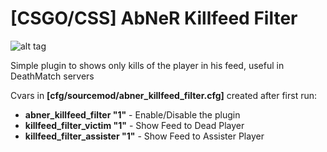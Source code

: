 #  [CSGO/CSS] AbNeR Killfeed Filter
![alt tag](http://oi68.tinypic.com/208fa03.jpg)

Simple plugin to shows only kills of the player in his feed, useful in DeathMatch servers

Cvars in **[cfg/sourcemod/abner_killfeed_filter.cfg]** created after first run:
- **abner_killfeed_filter "1"** - Enable/Disable the plugin 
- **killfeed_filter_victim "1"** - Show Feed to Dead Player
- **killfeed_filter_assister "1"** - Show Feed to Assister Player
